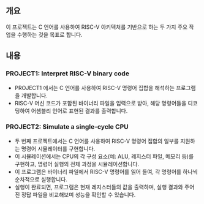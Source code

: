 ## 개요
이 프로젝트는 C 언어를 사용하여 RISC-V 아키텍처를 기반으로 하는 두 가지 주요 작업을 수행하는 것을 목표로 합니다.

## 내용
### PROJECT1: Interpret RISC-V binary code
- PROJECT1 에서는 C 언어를 사용하여 RISC-V 명령어 집합을 해석하는 프로그램을 개발합니다. 
- RISC-V 머신 코드가 포함된 바이너리 파일을 입력으로 받아, 해당 명령어들을 디코딩하여 어셈블리 언어로 표현된 결과를 출력합니다. 

### PROJECT2: Simulate a single-cycle CPU
- 두 번째 프로젝트에서는 C 언어를 사용하여 RISC-V 명령어 집합의 일부를 지원하는 명령어 시뮬레이터를 구현합니다.
- 이 시뮬레이션에서는 CPU의 각 구성 요소(예: ALU, 레지스터 파일, 메모리 등)를 구현하고, 명령어 실행의 전체 과정을 시뮬레이션합니다. 
- 이 프로그램은 바이너리 파일에서 RISC-V 명령어를 읽어 들여, 각 명령어를 하나씩 순차적으로 실행합니다. 
- 실행이 완료되면, 프로그램은 현재 레지스터들의 값을 출력하며, 실행 결과와 주어진 정답 파일을 비교해보며 성능을 확인할 수 있습니다.
